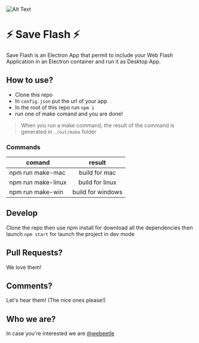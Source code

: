 ![Alt Text](https://dev-to-uploads.s3.amazonaws.com/i/q7zuq46hizvh2hdyxwls.png)

# ⚡ Save Flash ⚡
Save Flash is an Electron App that permit to include your Web Flash Application in an Electron container and run it as Desktop App.

## How to use?
- Clone this repo
- In `config.json` put the url of your app
- In the root of this repo run `npm i`
- run one of make comand and you are done!

> When you run a make command, the result of the command is generated in `./out/make` folder

### Commands
| comand   |      result      |
|----------|:-------------:|
| npm run make-mac |  build for mac | 
| npm run make-linux |    build for linux   |   
| npm run make-win |  build for windows |   

## Develop
Clone the repo then use npm install for download all the dependencies then launch `npm start` for launch the project in dev mode

## Pull Requests?
We love them!

## Comments?
Let's hear them! (The nice ones please!)

## Who we are?
In case you're interested we are <a href='https://webeetle.com/'>@webeetle</a>
